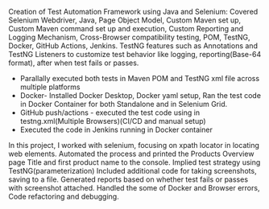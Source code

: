 Creation of Test Automation Framework using Java and Selenium: 
Covered Selenium Webdriver, Java, Page Object Model, Custom Maven set up, Custom Maven command set up and execution, Custom Reporting and Logging Mechanism, Cross-Browser compatibility testing, POM,  TestNG, Docker, GitHub Actions, Jenkins.
TestNG features such as Annotations and TestNG Listeners to customize test behavior like logging, reporting(Base-64 format), after when test fails or passes.
- Parallally executed both tests in Maven POM and TestNG xml file across multiple platforms
- Docker- Installed Docker Desktop, Docker yaml setup, Ran the test code in Docker Container for both Standalone and in Selenium Grid. 
- GitHub push/actions - executed the test code using in testng.xml(Multiple Browsers)(CI/CD and manual setup)
- Executed the code in Jenkins running in Docker container

In this project, I worked with selenium, focusing on xpath locator in locating web elements. Automated the process and printed the Products Overview page Title and first product name to the console. Implied test strategy using TestNG(parameterization)
Included additional code for taking screenshots, saving to a file. 
Generated reports based on whether test fails or passes with screenshot attached.
Handled the some of Docker and Browser errors, Code refactoring and debugging.


